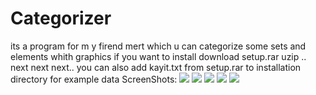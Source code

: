 # Categorizer
its a program for m y firend mert which u can categorize some sets and elements whith graphics
if you want to install 
download setup.rar uzip .. next next next.. 
you can also add kayit.txt from setup.rar to installation directory for example data
ScreenShots:
![](5.png)
![](2.png)
![](3.png)
![](4.png)
![](1.png)

